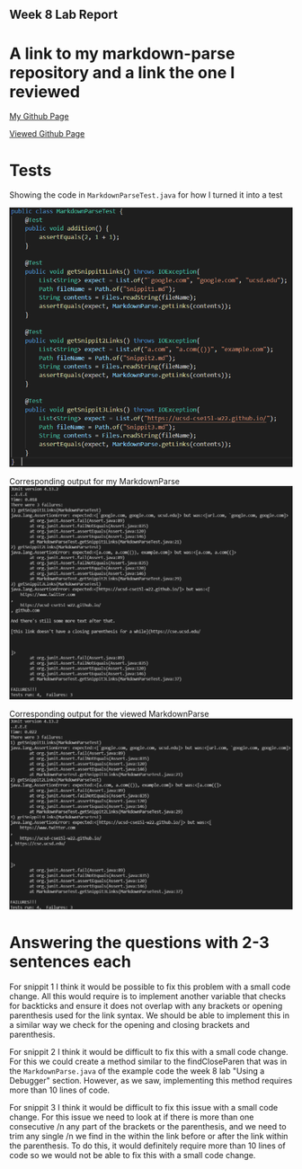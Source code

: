 ## Week 8 Lab Report

# A link to my markdown-parse repository and a link the one I reviewed
[My Github Page](https://github.com/mmizumoto1213/markdown-parse)

[Viewed Github Page](https://github.com/christopherthomason/markdown-parse)

# Tests

Showing the code in `MarkdownParseTest.java` for how I turned it into a test

![My JUnit Tests](My3Tests.PNG)

Corresponding output for my MarkdownParse
![My MarkdownParse Tests](3TestsFailingMyMDParse.PNG)

Corresponding output for the viewed MarkdownParse
![Viewed MarkdownParse Tests](3TestsFailingViewedMDParse.PNG)

# Answering the questions with 2-3 sentences each

For snippit 1 I think it would be possible to fix this problem with a small code change.
All this would require is to implement another variable that checks for backticks and ensure
it does not overlap with any brackets or opening parenthesis used for the link syntax. 
We should be able to implement this in a similar way we check for the opening and closing brackets 
and parenthesis.

For snippit 2 I think it would be difficult to fix this with a small code change. For this we
could create a method similar to the findCloseParen that was in the `MarkdownParse.java` of
the example code the week 8 lab "Using a Debugger" section. However, as we saw, implementing this 
method requires more than 10 lines of code.

For snippit 3 I think it would be difficult to fix this issue with a small code change. For 
this issue we need to look at if there is more than one consecutive /n any part of the brackets or
the parenthesis, and we need to trim any single /n we find in the within the link before or after the
link within the parenthesis. To do this, it would definitely require more than 10 lines of code so
we would not be able to fix this with a small code change.
